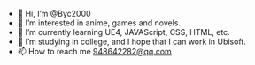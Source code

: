 - 👋 Hi, I’m @Byc2000
- 👀 I’m interested in anime, games and novels.
- 🌱 I’m currently learning UE4, JAVAScript, CSS, HTML, etc.
- 💞️ I’m studying in college, and I hope that I can work in Ubisoft.
- 📫 How to reach me 948642282@qq.com

<!---
Byc2000/Byc2000 is a ✨ special ✨ repository because its `README.md` (this file) appears on your GitHub profile.
You can click the Preview link to take a look at your changes.
--->
